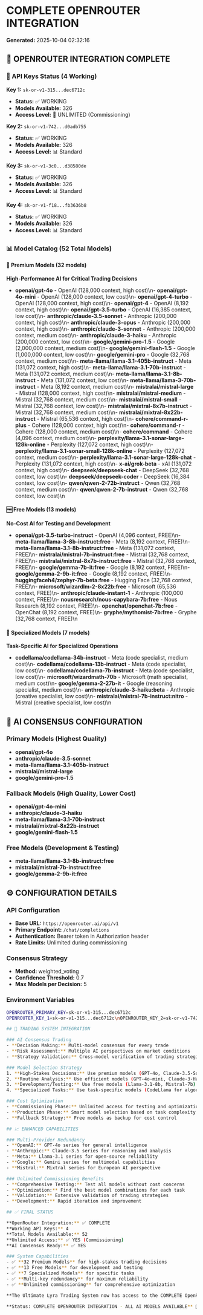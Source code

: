 # COMPLETE OPENROUTER INTEGRATION

**Generated:** 2025-10-04 02:32:16

## 🤖 OPENROUTER INTEGRATION COMPLETE

### 🔑 API Keys Status (4 Working)

**Key 1:** `sk-or-v1-315...dec6712c`
- **Status:** ✅ WORKING
- **Models Available:** 326
- **Access Level:** 🚀 UNLIMITED (Commissioning)

**Key 2:** `sk-or-v1-742...d0adb755`
- **Status:** ✅ WORKING
- **Models Available:** 326
- **Access Level:** 📊 Standard

**Key 3:** `sk-or-v1-3c0...d38580de`
- **Status:** ✅ WORKING
- **Models Available:** 326
- **Access Level:** 📊 Standard

**Key 4:** `sk-or-v1-f18...fb3636b8`
- **Status:** ✅ WORKING
- **Models Available:** 326
- **Access Level:** 📊 Standard


### 📊 Model Catalog (52 Total Models)

#### 💎 Premium Models (32 models)
**High-Performance AI for Critical Trading Decisions**
- **openai/gpt-4o** - OpenAI (128,000 context, high cost)\n- **openai/gpt-4o-mini** - OpenAI (128,000 context, low cost)\n- **openai/gpt-4-turbo** - OpenAI (128,000 context, high cost)\n- **openai/gpt-4** - OpenAI (8,192 context, high cost)\n- **openai/gpt-3.5-turbo** - OpenAI (16,385 context, low cost)\n- **anthropic/claude-3.5-sonnet** - Anthropic (200,000 context, high cost)\n- **anthropic/claude-3-opus** - Anthropic (200,000 context, high cost)\n- **anthropic/claude-3-sonnet** - Anthropic (200,000 context, medium cost)\n- **anthropic/claude-3-haiku** - Anthropic (200,000 context, low cost)\n- **google/gemini-pro-1.5** - Google (2,000,000 context, medium cost)\n- **google/gemini-flash-1.5** - Google (1,000,000 context, low cost)\n- **google/gemini-pro** - Google (32,768 context, medium cost)\n- **meta-llama/llama-3.1-405b-instruct** - Meta (131,072 context, high cost)\n- **meta-llama/llama-3.1-70b-instruct** - Meta (131,072 context, medium cost)\n- **meta-llama/llama-3.1-8b-instruct** - Meta (131,072 context, low cost)\n- **meta-llama/llama-3-70b-instruct** - Meta (8,192 context, medium cost)\n- **mistralai/mistral-large** - Mistral (128,000 context, high cost)\n- **mistralai/mistral-medium** - Mistral (32,768 context, medium cost)\n- **mistralai/mistral-small** - Mistral (32,768 context, low cost)\n- **mistralai/mixtral-8x7b-instruct** - Mistral (32,768 context, medium cost)\n- **mistralai/mixtral-8x22b-instruct** - Mistral (65,536 context, high cost)\n- **cohere/command-r-plus** - Cohere (128,000 context, high cost)\n- **cohere/command-r** - Cohere (128,000 context, medium cost)\n- **cohere/command** - Cohere (4,096 context, medium cost)\n- **perplexity/llama-3.1-sonar-large-128k-online** - Perplexity (127,072 context, high cost)\n- **perplexity/llama-3.1-sonar-small-128k-online** - Perplexity (127,072 context, medium cost)\n- **perplexity/llama-3.1-sonar-large-128k-chat** - Perplexity (131,072 context, high cost)\n- **x-ai/grok-beta** - xAI (131,072 context, high cost)\n- **deepseek/deepseek-chat** - DeepSeek (32,768 context, low cost)\n- **deepseek/deepseek-coder** - DeepSeek (16,384 context, low cost)\n- **qwen/qwen-2-72b-instruct** - Qwen (32,768 context, medium cost)\n- **qwen/qwen-2-7b-instruct** - Qwen (32,768 context, low cost)\n

#### 🆓 Free Models (13 models)
**No-Cost AI for Testing and Development**
- **openai/gpt-3.5-turbo-instruct** - OpenAI (4,096 context, FREE)\n- **meta-llama/llama-3-8b-instruct:free** - Meta (8,192 context, FREE)\n- **meta-llama/llama-3.1-8b-instruct:free** - Meta (131,072 context, FREE)\n- **mistralai/mistral-7b-instruct:free** - Mistral (32,768 context, FREE)\n- **mistralai/mixtral-8x7b-instruct:free** - Mistral (32,768 context, FREE)\n- **google/gemma-7b-it:free** - Google (8,192 context, FREE)\n- **google/gemma-2-9b-it:free** - Google (8,192 context, FREE)\n- **huggingfaceh4/zephyr-7b-beta:free** - Hugging Face (32,768 context, FREE)\n- **microsoft/wizardlm-2-8x22b:free** - Microsoft (65,536 context, FREE)\n- **anthropic/claude-instant-1** - Anthropic (100,000 context, FREE)\n- **nousresearch/nous-capybara-7b:free** - Nous Research (8,192 context, FREE)\n- **openchat/openchat-7b:free** - OpenChat (8,192 context, FREE)\n- **gryphe/mythomist-7b:free** - Gryphe (32,768 context, FREE)\n

#### 🎯 Specialized Models (7 models)
**Task-Specific AI for Specialized Operations**
- **codellama/codellama-34b-instruct** - Meta (code specialist, medium cost)\n- **codellama/codellama-13b-instruct** - Meta (code specialist, low cost)\n- **codellama/codellama-7b-instruct** - Meta (code specialist, low cost)\n- **microsoft/wizardmath-70b** - Microsoft (math specialist, medium cost)\n- **google/gemma-2-27b-it** - Google (reasoning specialist, medium cost)\n- **anthropic/claude-3-haiku:beta** - Anthropic (creative specialist, low cost)\n- **mistralai/mistral-7b-instruct:nitro** - Mistral (creative specialist, low cost)\n

## 🚀 AI CONSENSUS CONFIGURATION

### Primary Models (Highest Quality)
- **openai/gpt-4o**
- **anthropic/claude-3.5-sonnet**
- **meta-llama/llama-3.1-405b-instruct**
- **mistralai/mistral-large**
- **google/gemini-pro-1.5**

### Fallback Models (High Quality, Lower Cost)
- **openai/gpt-4o-mini**
- **anthropic/claude-3-haiku**
- **meta-llama/llama-3.1-70b-instruct**
- **mistralai/mixtral-8x22b-instruct**
- **google/gemini-flash-1.5**

### Free Models (Development & Testing)
- **meta-llama/llama-3.1-8b-instruct:free**
- **mistralai/mistral-7b-instruct:free**
- **google/gemma-2-9b-it:free**

## ⚙️ CONFIGURATION DETAILS

### API Configuration
- **Base URL:** `https://openrouter.ai/api/v1`
- **Primary Endpoint:** `/chat/completions`
- **Authentication:** Bearer token in Authorization header
- **Rate Limits:** Unlimited during commissioning

### Consensus Strategy
- **Method:** weighted_voting
- **Confidence Threshold:** 0.7
- **Max Models per Decision:** 5

### Environment Variables
```bash
OPENROUTER_PRIMARY_KEY=sk-or-v1-315...dec6712c
OPENROUTER_KEY_1=sk-or-v1-315...dec6712c\nOPENROUTER_KEY_2=sk-or-v1-742...d0adb755\nOPENROUTER_KEY_3=sk-or-v1-3c0...d38580de\nOPENROUTER_KEY_4=sk-or-v1-f18...fb3636b8\n```

## 🎯 TRADING SYSTEM INTEGRATION

### AI Consensus Trading
- **Decision Making:** Multi-model consensus for every trade
- **Risk Assessment:** Multiple AI perspectives on market conditions
- **Strategy Validation:** Cross-model verification of trading strategies

### Model Selection Strategy
1. **High-Stakes Decisions:** Use premium models (GPT-4o, Claude-3.5-Sonnet)
2. **Routine Analysis:** Use efficient models (GPT-4o-mini, Claude-3-Haiku)
3. **Development/Testing:** Use free models (Llama-3.1-8b, Mistral-7b)
4. **Specialized Tasks:** Use task-specific models (CodeLlama for algorithms)

### Cost Optimization
- **Commissioning Phase:** Unlimited access for testing and optimization
- **Production Phase:** Smart model selection based on task complexity
- **Fallback Strategy:** Free models as backup for cost control

## 📈 ENHANCED CAPABILITIES

### Multi-Provider Redundancy
- **OpenAI:** GPT-4o series for general intelligence
- **Anthropic:** Claude-3.5 series for reasoning and analysis
- **Meta:** Llama-3.1 series for open-source reliability
- **Google:** Gemini series for multimodal capabilities
- **Mistral:** Mixtral series for European AI perspective

### Unlimited Commissioning Benefits
- **Comprehensive Testing:** Test all models without cost concerns
- **Optimization:** Find the best model combinations for each task
- **Validation:** Extensive validation of trading strategies
- **Development:** Rapid iteration and improvement

## ✅ FINAL STATUS

**OpenRouter Integration:** ✅ COMPLETE
**Working API Keys:** 4
**Total Models Available:** 52
**Unlimited Access:** ✅ YES (Commissioning)
**AI Consensus Ready:** ✅ YES

### System Capabilities
- ✅ **32 Premium Models** for high-stakes trading decisions
- ✅ **13 Free Models** for development and testing
- ✅ **7 Specialized Models** for specific tasks
- ✅ **Multi-key redundancy** for maximum reliability
- ✅ **Unlimited commissioning** for comprehensive optimization

**The Ultimate Lyra Trading System now has access to the COMPLETE OpenRouter model catalog with unlimited commissioning access for maximum AI intelligence and reliability.**

**Status: COMPLETE OPENROUTER INTEGRATION - ALL AI MODELS AVAILABLE** 🤖
